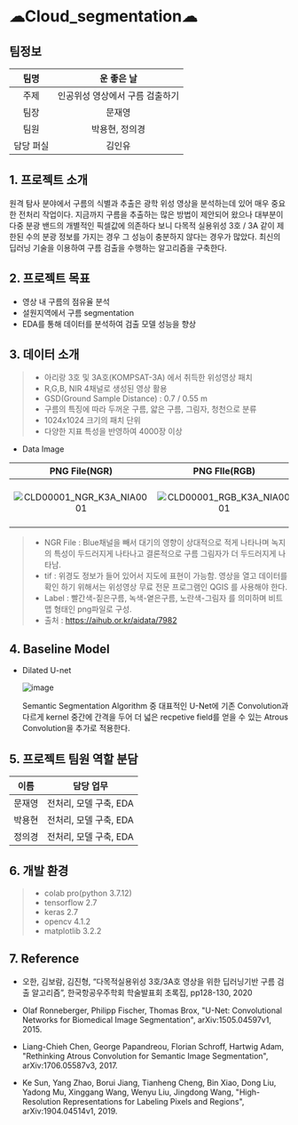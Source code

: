 # ☁Cloud_segmentation☁

## 팀정보

|팀명|운 좋은 날|
|:----:|:---------:|
|주제|인공위성 영상에서 구름 검출하기 |
|팀장|문재영|
|팀원|박용현, 정의경|
|담당 퍼실|김인유|


## 1. 프로젝트 소개

원격 탐사 분야에서 구름의 식별과 추출은 광학 위성 영상을 분석하는데 있어 매우 중요한 전처리 작업이다. 지금까지 구름을 추출하는 많은 방법이 제안되어 왔으나 대부분이 다중 분광 밴드의 개별적인 픽셀값에 의존하다 보니 다목적 실용위성 3호 / 3A 같이 제한된 수의 분광 정보를 가지는 경우 그 성능이 충분하지 않다는 경우가 많았다. 최신의 딥러닝 기술을 이용하여 구름 검출을 수행하는 알고리즘을 구축한다.


## 2. 프로젝트 목표

- 영상 내 구름의 점유율 분석
- 설원지역에서 구름 segmentation
- EDA를 통해 데이터를 분석하여 검출 모델 성능을 향상


## 3. 데이터 소개

> - 아리랑 3호 및 3A호(KOMPSAT-3A) 에서 취득한 위성영상 패치
> - R,G,B, NIR 4채널로 생성된 영상 활용
> - GSD(Ground Sample Distance) : 0.7 / 0.55 m
> - 구름의 특징에 따라 두꺼운 구름, 얇은 구름, 그림자, 청천으로 분류
> - 1024x1024 크기의 패치 단위
> - 다양한 지표 특성을 반영하여 4000장 이상


- Data Image

|PNG File(NGR)|PNG FIle(RGB)|tif File|PNG FIle(Label)|
|:----:|:---------:|:----:|:----:|
|![CLD00001_NGR_K3A_NIA0001](https://user-images.githubusercontent.com/66707865/150467296-72ed74e0-8eab-40f1-b52d-ace2ca7b9b0e.png)|![CLD00001_RGB_K3A_NIA0001](https://user-images.githubusercontent.com/66707865/150467306-ebcecdca-7f2b-403a-b34e-2b67a112ebe7.png)|![2022-01-21 13 54 50](https://user-images.githubusercontent.com/66707865/150468446-12effd76-ea6e-4dfd-b493-1871bc3caced.jpg)|![CLD00001_MS4_K3A_NIA0001_label](https://user-images.githubusercontent.com/66707865/150469172-5a04ed35-10be-4016-b8c3-be17437509ec.png)|

> - NGR File : Blue채널을 빼서 대기의 영향이 상대적으로 적게 나타나며 녹지의 특성이 두드러지게 나타나고 결론적으로 구름 그림자가 더 두드러지게 나타남.
> - tif : 위경도 정보가 들어 있어서 지도에 표현이 가능함. 영상을 열고 데이터를 확인 하기 위해서는 위성영상 무료 전문 프로그램인 QGIS 를 사용해야 한다.
> - Label : 빨간색-짙은구름, 녹색-옅은구름, 노란색-그림자 를 의미하며 비트맵 형태인 png파일로 구성.
> - 출처 : https://aihub.or.kr/aidata/7982


## 4. Baseline Model

- Dilated U-net

  ![image](https://user-images.githubusercontent.com/66707865/150466007-415f7e51-bbca-4365-a6c4-c4022c727ed8.png)
  
  Semantic Segmentation Algorithm 중 대표적인 U-Net에 기존 Convolution과 다르게 kernel 중간에 간격을 두어 더 넓은 recpetive field를 얻을 수 있는 Atrous Convolution을 추가로 적용한다.  
  

## 5. 프로젝트 팀원 역할 분담

|이름| 담당 업무 |
|:----:|:---------:|
|문재영| 전처리, 모델 구축, EDA|
|박용현| 전처리, 모델 구축, EDA|
|정의경| 전처리, 모델 구축, EDA|

## 6. 개발 환경

> - colab pro(python 3.7.12)
> - tensorflow 2.7
> - keras 2.7
> - opencv 4.1.2
> - matplotlib 3.2.2

## 7. Reference

- 오한, 김보람, 김진형, “다목적실용위성 3호/3A호 영상을 위한 딥러닝기반 구름 검출 알고리즘”, 한국항공우주학회 학술발표회 초록집, pp128-130, 2020

- Olaf Ronneberger, Philipp Fischer, Thomas Brox, "U-Net: Convolutional Networks for Biomedical Image Segmentation",  arXiv:1505.04597v1, 2015.

- Liang-Chieh Chen, George Papandreou, Florian Schroff, Hartwig Adam, "Rethinking Atrous Convolution for Semantic Image Segmentation", arXiv:1706.05587v3, 2017.

- Ke Sun, Yang Zhao, Borui Jiang, Tianheng Cheng, Bin Xiao, Dong Liu, Yadong Mu, Xinggang Wang, Wenyu Liu, Jingdong Wang, "High-Resolution Representations for Labeling Pixels and Regions", arXiv:1904.04514v1, 2019.



